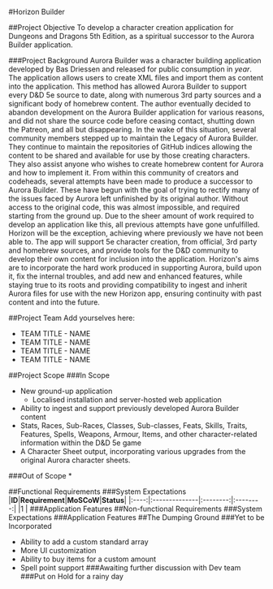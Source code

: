 #Horizon Builder

##Project Objective
To develop a character creation application for Dungeons and Dragons 5th Edition, as a spiritual successor to the Aurora Builder application.

###Project Background
Aurora Builder was a character building application developed by Bas Driessen and released for public consumption in _year_. The application allows users to create XML files and import them as content into the application. This method has allowed Aurora Builder to support every D&D 5e source to date, along with numerous 3rd party sources and a significant body of homebrew content. The author eventually decided to abandon development on the Aurora Builder application for various reasons, and did not share the source code before ceasing contact, shutting down the Patreon, and all but disappearing. 
In the wake of this situation, several community members stepped up to maintain the Legacy of Aurora Builder. They continue to maintain the repositories of GitHub indices allowing the content to be shared and available for use by those creating characters. They also assist anyone who wishes to create homebrew content for Aurora and how to implement it.
From within this community of creators and codeheads, several attempts have been made to produce a successor to Aurora Builder. These have begun with the goal of trying to rectify many of the issues faced by Aurora left unfinished by its original author. Without access to the original code, this was almost impossible, and required starting from the ground up. Due to the sheer amount of work required to develop an application like this, all previous attempts have gone unfulfilled.
Horizon will be the exception, achieving where previously we have not been able to. The app will support 5e character creation, from official, 3rd party and homebrew sources, and provide tools for the D&D community to develop their own content for inclusion into the application. Horizon's aims are to incorporate the hard work produced in supporting Aurora, build upon it, fix the internal troubles, and add new and enhanced features, while staying true to its roots and providing compatibility to ingest and inherit Aurora files for use with the new Horizon app, ensuring continuity with past content and into the future.

##Project Team
Add yourselves here:
* TEAM TITLE - NAME
* TEAM TITLE - NAME
* TEAM TITLE - NAME
* TEAM TITLE - NAME

##Project Scope
###In Scope
* New ground-up application
  * Localised installation and server-hosted web application
* Ability to ingest and support previously developed Aurora Builder content
* Stats, Races, Sub-Races, Classes, Sub-classes, Feats, Skills, Traits, Features, Spells, Weapons, Armour, Items, and other character-related information within the D&D 5e game
* A Character Sheet output, incorporating various upgrades from the original Aurora character sheets.

   
###Out of Scope
*

##Functional Requirements
###System Expectations
|**ID**|**Requirement**|**MoSCoW**|**Status**|
|:----:|:--------------|:--------:|:--------:|
|1     |
###Application Features
##Non-functional Requirements
###System Expectations
###Application Features
##The Dumping Ground
###Yet to be Incorporated
* Ability to add a custom standard array
* More UI customization
* Ability to buy items for a custom amount
* Spell point support
###Awaiting further discussion with Dev team
###Put on Hold for a rainy day
